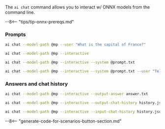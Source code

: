 The `ai chat` command allows you to interact w/ ONNX models from the command line.

--8<-- "tips/tip-onnx-prereqs.md"

### Prompts

```bash title="One prompt"
ai chat --model-path @mp --user "What is the capital of France?"
```

```bash title="Interactive chat"
ai chat --model-path @mp --interactive
```

```bash title="System prompts"
ai chat --model-path @mp --interactive --system @prompt.txt
```

```bash title="User and system prompts"
ai chat --model-path @mp --interactive --system @prompt.txt --user "Tell me a joke"
```

### Answers and chat history

```bash title="Output answer to a file"
ai chat --model-path @mp --interactive --output-answer answer.txt
```

```bash title="Output chat history to a file"
ai chat --model-path @mp --interactive --output-chat-history history.jsonl
```

```bash title="Input chat history"
ai chat --model-path @mp --interactive --input-chat-history history.jsonl
```

--8<-- "generate-code-for-scenarios-button-section.md"
